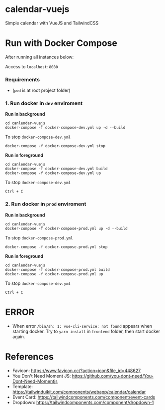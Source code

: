 # calendar-vuejs
Simple calendar with VueJS and TailwindCSS

# **Run with Docker Compose**

After running all instances below:

Access to `localhost:8080`

### Requirements

- (`pwd` is at root project folder)

### 1. Run docker in `dev` enviroment

**Run in background**

```
cd canlendar-vuejs
docker-compose -f docker-compose-dev.yml up -d --build
```

To stop `docker-compose-dev.yml`

```
docker-compose -f docker-compose-dev.yml stop
```

**Run in foreground**

```
cd canlendar-vuejs
docker-compose -f docker-compose-dev.yml build
docker-compose -f docker-compose-dev.yml up
```

To stop `docker-compose-dev.yml`

```
Ctrl + C
```

### 2. Run docker in `prod` enviroment

**Run in background**

```
cd canlendar-vuejs
docker-compose -f docker-compose-prod.yml up -d --build
```

To stop `docker-compose-prod.yml`

```
docker-compose -f docker-compose-prod.yml stop
```

**Run in foreground**

```
cd canlendar-vuejs
docker-compose -f docker-compose-prod.yml build
docker-compose -f docker-compose-prod.yml up
```

To stop `docker-compose-dev.yml`

```
Ctrl + C
```

# ERROR

- When error `/bin/sh: 1: vue-cli-service: not found` appears when starting docker. Try to `yarn install` in `frontend` folder, then start docker again.

# References

- Favicon: https://www.favicon.cc/?action=icon&file_id=448627
- You Don't Need Moment JS: https://github.com/you-dont-need/You-Dont-Need-Momentjs
- Template: https://tailwinduikit.com/components/webapp/calendar/calendar
- Event Card: https://tailwindcomponents.com/component/event-cards
- Dropdown: https://tailwindcomponents.com/component/dropdown-1